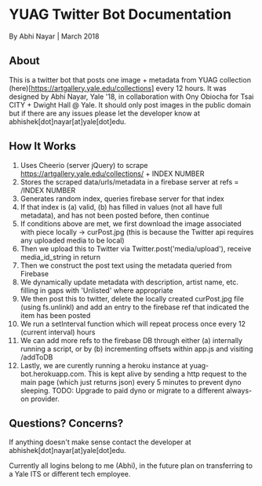 # YUAG Twitter Bot Documentation

By Abhi Nayar | March 2018

## About
This is a twitter bot that posts one image + metadata from YUAG collection (here)[https://artgallery.yale.edu/collections] every 12 hours. It was designed by Abhi Nayar, Yale '18, in collaboration with Ony Obiocha for Tsai CITY + Dwight Hall @ Yale. It should only post images in the public domain but if there are any issues please let the developer know at abhishek[dot]nayar[at]yale[dot]edu.

## How It Works
1. Uses Cheerio (server jQuery) to scrape https://artgallery.yale.edu/collections/ + INDEX NUMBER
1. Stores the scraped data/urls/metadata in a firebase server at refs = /INDEX NUMBER
1. Generates random index, queries firebase server for that index
1. If that index is (a) valid, (b) has filled in values (not all have full metadata), and has not been posted before, then continue
1. If conditions above are met, we first download the image associated with piece locally -> curPost.jpg (this is because the Twitter api requires any uploaded media to be local)
1. Then we upload this to Twitter via Twitter.post('media/upload'), receive media_id_string in return
1. Then we construct the post text using the metadata queried from Firebase
1. We dynamically update metadata with description, artist name, etc. filling in gaps with 'Unlisted' where appropriate
1. We then post this to twitter, delete the locally created curPost.jpg file (using fs.unlinkl) and add an entry to the firebase ref that indicated the item has been posted
1. We run a setInterval function which will repeat process once every 12 (current interval) hours
1. We can add more refs to the firebase DB through either (a) internally running a script, or by (b) incrementing offsets within app.js and visiting /addToDB
1. Lastly, we are curently running a heroku instance at yuag-bot.herokuapp.com. This is kept alive by sending a http request to the main page (which just returns json) every 5 minutes to prevent dyno sleeping. TODO: Upgrade to paid dyno or migrate to a different always-on provider.

## Questions? Concerns?
If anything doesn't make sense contact the developer at abhishek[dot]nayar[at]yale[dot]edu.

Currently all logins belong to me (Abhi), in the future plan on transferring to a Yale ITS or different tech employee.